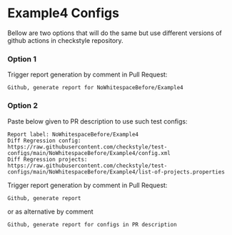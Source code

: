 # Example4 Configs

Bellow are two options that will do the same but use different versions
of github actions in checkstyle repository.


### Option 1
Trigger report generation by comment in Pull Request:
```
Github, generate report for NoWhitespaceBefore/Example4
```

### Option 2

Paste below given to PR description to use such test configs:
```
Report label: NoWhitespaceBefore/Example4
Diff Regression config: https://raw.githubusercontent.com/checkstyle/test-configs/main/NoWhitespaceBefore/Example4/config.xml
Diff Regression projects: https://raw.githubusercontent.com/checkstyle/test-configs/main/NoWhitespaceBefore/Example4/list-of-projects.properties
```

Trigger report generation by comment in Pull Request:
```
Github, generate report
```
or as alternative by comment
```
Github, generate report for configs in PR description
```
